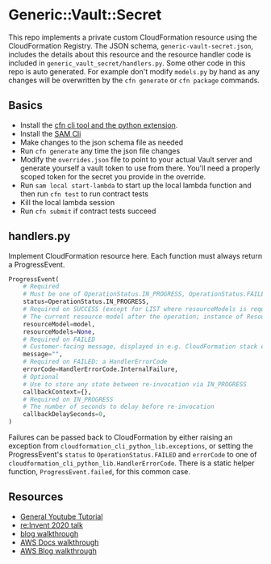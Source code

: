 # Generic::Vault::Secret

This repo implements a private custom CloudFormation resource using the CloudFormation Registry. The JSON schema, `generic-vault-secret.json`, includes the details about this resource and the resource handler code is included in `generic_vault_secret/handlers.py`. Some other code in this repo is auto generated. For example don't modify `models.py` by hand as any changes will be overwritten by the `cfn generate` or `cfn package` commands.

## Basics
- Install the [cfn cli tool and the python extension](https://github.com/aws-cloudformation/cloudformation-cli).
- Install the [SAM Cli](https://docs.aws.amazon.com/serverless-application-model/latest/developerguide/serverless-sam-cli-install.html)
- Make changes to the json schema file as needed
- Run `cfn generate` any time the json file changes
- Modify the `overrides.json` file to point to your actual Vault server and generate yourself a vault token to use from there. You'll need a properly scoped token for the secret you provide in the override.
- Run `sam local start-lambda` to start up the local lambda function and then run `cfn test` to run contract tests
- Kill the local lambda session
- Run `cfn submit` if contract tests succeed

## handlers.py

Implement CloudFormation resource here. Each function must always return a ProgressEvent.

```python
ProgressEvent(
    # Required
    # Must be one of OperationStatus.IN_PROGRESS, OperationStatus.FAILED, OperationStatus.SUCCESS
    status=OperationStatus.IN_PROGRESS,
    # Required on SUCCESS (except for LIST where resourceModels is required)
    # The current resource model after the operation; instance of ResourceModel class
    resourceModel=model,
    resourceModels=None,
    # Required on FAILED
    # Customer-facing message, displayed in e.g. CloudFormation stack events
    message="",
    # Required on FAILED: a HandlerErrorCode
    errorCode=HandlerErrorCode.InternalFailure,
    # Optional
    # Use to store any state between re-invocation via IN_PROGRESS
    callbackContext={},
    # Required on IN_PROGRESS
    # The number of seconds to delay before re-invocation
    callbackDelaySeconds=0,
)
```

Failures can be passed back to CloudFormation by either raising an exception from `cloudformation_cli_python_lib.exceptions`, or setting the ProgressEvent's `status` to `OperationStatus.FAILED` and `errorCode` to one of `cloudformation_cli_python_lib.HandlerErrorCode`. There is a static helper function, `ProgressEvent.failed`, for this common case.

## Resources

- [General Youtube Tutorial](https://www.youtube.com/watch?v=H91wF-_a4eI)
- [re:Invent 2020 talk](https://www.youtube.com/watch?v=qjtsuTVgrjs)
- [blog walkthrough](https://www.cloudar.be/awsblog/writing-an-aws-cloudformation-resource-provider-in-python-step-by-step/)
- [AWS Docs walkthrough](https://docs.aws.amazon.com/cloudformation-cli/latest/userguide/resource-type-walkthrough.html)
- [AWS Blog walkthrough](https://aws.amazon.com/blogs/infrastructure-and-automation/using-python-to-create-aws-cloudformation-resource-providers/)
